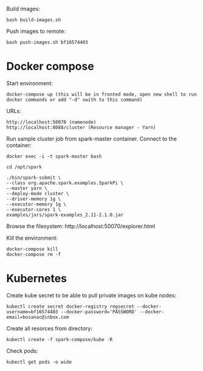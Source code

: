 Build images:
```
bash build-images.sh
```

Push images to remote:
```
bash push-images.sh bf16574403
```

# Docker compose

Start environment:
```
docker-compose up (this will be in fronted mode, open new shell to run docker commands or add "-d" swith to this command)
```

URLs:
```
http://localhost:50070 (namenode)
http://localhost:8088/cluster (Resource manager - Yarn)
```

Run sample cluster job from spark-master container. Connect to the container:
```
docker exec -i -t spark-master bash

cd /opt/spark

./bin/spark-submit \
--class org.apache.spark.examples.SparkPi \
--master yarn \
--deploy-mode cluster \
--driver-memory 1g \
--executor-memory 1g \
--executor-cores 1 \
examples/jars/spark-examples_2.11-2.1.0.jar
```

Browse the filesystem: http://localhost:50070/explorer.html

Kill the environment:
```
docker-compose kill
docker-compose rm -f
```

# Kubernetes

Create kube secret to be able to pull private images on kube nodes:
```
kubectl create secret docker-registry regsecret --docker-username=bf16574403 --docker-password='PASSWORD' --docker-email=bosanac@inbox.com
```

Create all resorces from directory:
```
kubectl create -f spark-compose/kube -R
```

Check pods:
```
kubectl get pods -o wide
```
